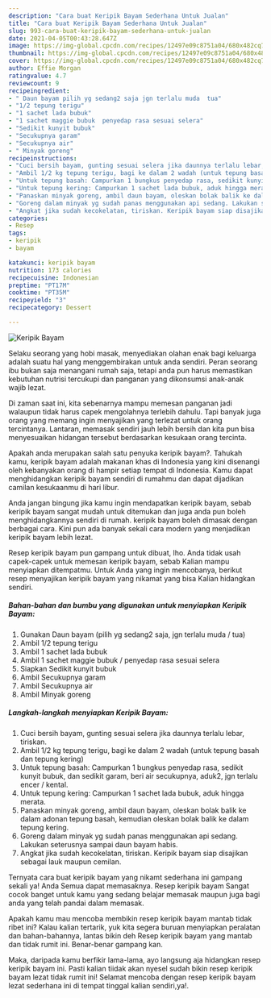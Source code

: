 ```yaml
---
description: "Cara buat Keripik Bayam Sederhana Untuk Jualan"
title: "Cara buat Keripik Bayam Sederhana Untuk Jualan"
slug: 993-cara-buat-keripik-bayam-sederhana-untuk-jualan
date: 2021-04-05T00:43:28.647Z
image: https://img-global.cpcdn.com/recipes/12497e09c8751a04/680x482cq70/keripik-bayam-foto-resep-utama.jpg
thumbnail: https://img-global.cpcdn.com/recipes/12497e09c8751a04/680x482cq70/keripik-bayam-foto-resep-utama.jpg
cover: https://img-global.cpcdn.com/recipes/12497e09c8751a04/680x482cq70/keripik-bayam-foto-resep-utama.jpg
author: Effie Morgan
ratingvalue: 4.7
reviewcount: 9
recipeingredient:
- " Daun bayam pilih yg sedang2 saja jgn terlalu muda  tua"
- "1/2 tepung terigu"
- "1 sachet lada bubuk"
- "1 sachet maggie bubuk  penyedap rasa sesuai selera"
- "Sedikit kunyit bubuk"
- "Secukupnya garam"
- "Secukupnya air"
- " Minyak goreng"
recipeinstructions:
- "Cuci bersih bayam, gunting sesuai selera jika daunnya terlalu lebar, tiriskan."
- "Ambil 1/2 kg tepung terigu, bagi ke dalam 2 wadah (untuk tepung basah dan tepung kering)"
- "Untuk tepung basah: Campurkan 1 bungkus penyedap rasa, sedikit kunyit bubuk, dan sedikit garam, beri air secukupnya, aduk2, jgn terlalu encer / kental."
- "Untuk tepung kering: Campurkan 1 sachet lada bubuk, aduk hingga merata."
- "Panaskan minyak goreng, ambil daun bayam, oleskan bolak balik ke dalam adonan tepung basah, kemudian oleskan bolak balik ke dalam tepung kering."
- "Goreng dalam minyak yg sudah panas menggunakan api sedang. Lakukan seterusnya sampai daun bayam habis."
- "Angkat jika sudah kecokelatan, tiriskan. Keripik bayam siap disajikan sebagai lauk maupun cemilan."
categories:
- Resep
tags:
- keripik
- bayam

katakunci: keripik bayam 
nutrition: 173 calories
recipecuisine: Indonesian
preptime: "PT17M"
cooktime: "PT35M"
recipeyield: "3"
recipecategory: Dessert

---
```



![Keripik Bayam](https://img-global.cpcdn.com/recipes/12497e09c8751a04/680x482cq70/keripik-bayam-foto-resep-utama.jpg)

Selaku seorang yang hobi masak, menyediakan olahan enak bagi keluarga adalah suatu hal yang menggembirakan untuk anda sendiri. Peran seorang ibu bukan saja menangani rumah saja, tetapi anda pun harus memastikan kebutuhan nutrisi tercukupi dan panganan yang dikonsumsi anak-anak wajib lezat.

Di zaman  saat ini, kita sebenarnya mampu memesan panganan jadi walaupun tidak harus capek mengolahnya terlebih dahulu. Tapi banyak juga orang yang memang ingin menyajikan yang terlezat untuk orang tercintanya. Lantaran, memasak sendiri jauh lebih bersih dan kita pun bisa menyesuaikan hidangan tersebut berdasarkan kesukaan orang tercinta. 



Apakah anda merupakan salah satu penyuka keripik bayam?. Tahukah kamu, keripik bayam adalah makanan khas di Indonesia yang kini disenangi oleh kebanyakan orang di hampir setiap tempat di Indonesia. Kamu dapat menghidangkan keripik bayam sendiri di rumahmu dan dapat dijadikan camilan kesukaanmu di hari libur.

Anda jangan bingung jika kamu ingin mendapatkan keripik bayam, sebab keripik bayam sangat mudah untuk ditemukan dan juga anda pun boleh menghidangkannya sendiri di rumah. keripik bayam boleh dimasak dengan berbagai cara. Kini pun ada banyak sekali cara modern yang menjadikan keripik bayam lebih lezat.

Resep keripik bayam pun gampang untuk dibuat, lho. Anda tidak usah capek-capek untuk memesan keripik bayam, sebab Kalian mampu menyiapkan ditempatmu. Untuk Anda yang ingin mencobanya, berikut resep menyajikan keripik bayam yang nikamat yang bisa Kalian hidangkan sendiri.

<!--inarticleads1-->

##### Bahan-bahan dan bumbu yang digunakan untuk menyiapkan Keripik Bayam:

1. Gunakan  Daun bayam (pilih yg sedang2 saja, jgn terlalu muda / tua)
1. Ambil 1/2 tepung terigu
1. Ambil 1 sachet lada bubuk
1. Ambil 1 sachet maggie bubuk / penyedap rasa sesuai selera
1. Siapkan Sedikit kunyit bubuk
1. Ambil Secukupnya garam
1. Ambil Secukupnya air
1. Ambil  Minyak goreng




<!--inarticleads2-->

##### Langkah-langkah menyiapkan Keripik Bayam:

1. Cuci bersih bayam, gunting sesuai selera jika daunnya terlalu lebar, tiriskan.
1. Ambil 1/2 kg tepung terigu, bagi ke dalam 2 wadah (untuk tepung basah dan tepung kering)
1. Untuk tepung basah: Campurkan 1 bungkus penyedap rasa, sedikit kunyit bubuk, dan sedikit garam, beri air secukupnya, aduk2, jgn terlalu encer / kental.
1. Untuk tepung kering: Campurkan 1 sachet lada bubuk, aduk hingga merata.
1. Panaskan minyak goreng, ambil daun bayam, oleskan bolak balik ke dalam adonan tepung basah, kemudian oleskan bolak balik ke dalam tepung kering.
1. Goreng dalam minyak yg sudah panas menggunakan api sedang. Lakukan seterusnya sampai daun bayam habis.
1. Angkat jika sudah kecokelatan, tiriskan. Keripik bayam siap disajikan sebagai lauk maupun cemilan.




Ternyata cara buat keripik bayam yang nikamt sederhana ini gampang sekali ya! Anda Semua dapat memasaknya. Resep keripik bayam Sangat cocok banget untuk kamu yang sedang belajar memasak maupun juga bagi anda yang telah pandai dalam memasak.

Apakah kamu mau mencoba membikin resep keripik bayam mantab tidak ribet ini? Kalau kalian tertarik, yuk kita segera buruan menyiapkan peralatan dan bahan-bahannya, lantas bikin deh Resep keripik bayam yang mantab dan tidak rumit ini. Benar-benar gampang kan. 

Maka, daripada kamu berfikir lama-lama, ayo langsung aja hidangkan resep keripik bayam ini. Pasti kalian tiidak akan nyesel sudah bikin resep keripik bayam lezat tidak rumit ini! Selamat mencoba dengan resep keripik bayam lezat sederhana ini di tempat tinggal kalian sendiri,ya!.

